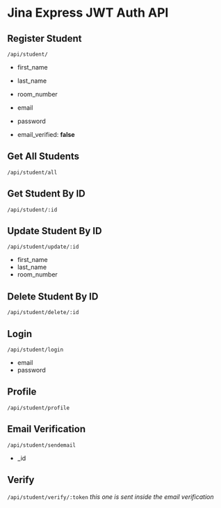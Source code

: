 # Jina Express JWT Auth API

## Register Student

`/api/student/`

- first_name
- last_name
- room_number
- email
- password

- email_verified: **false**

## Get All Students

`/api/student/all`

## Get Student By ID

`/api/student/:id`

## Update Student By ID

`/api/student/update/:id`

- first_name
- last_name
- room_number

## Delete Student By ID

`/api/student/delete/:id`

## Login

`/api/student/login`

- email
- password

## Profile

`/api/student/profile`

## Email Verification

`/api/student/sendemail`

- \_id

## Verify

`/api/student/verify/:token`
_this one is sent inside the email verification_
